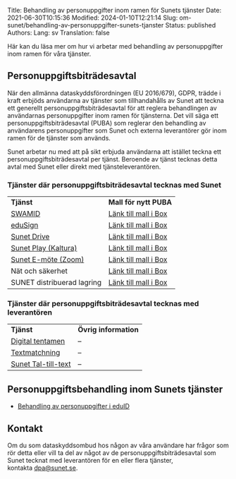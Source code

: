 Title: Behandling av personuppgifter inom ramen för Sunets tjänster
Date: 2021-06-30T10:15:36
Modified: 2024-01-10T12:21:14
Slug: om-sunet/behandling-av-personuppgifter-sunets-tjanster
Status: published
Authors: 
Lang: sv
Translation: false

Här kan du läsa mer om hur vi arbetar med behandling av personuppgifter inom ramen för våra tjänster.


Personuppgiftsbiträdesavtal
---------------------------


När den allmänna dataskyddsförordningen (EU 2016/679), GDPR, trädde i kraft erbjöds användarna av tjänster som tillhandahålls av Sunet att teckna ett generellt personuppgiftsbiträdesavtal för att reglera behandlingen av användarnas personuppgifter inom ramen för tjänsterna. Det vill säga ett personuppgiftsbiträdesavtal (PUBA) som reglerar den behandling av användarens personuppgifter som Sunet och externa leverantörer gör inom ramen för de tjänster som används.


Sunet arbetar nu med att på sikt erbjuda användarna att istället teckna ett personuppgiftsbiträdesavtal per tjänst. Beroende av tjänst tecknas detta avtal med Sunet eller direkt med tjänsteleverantören.


### Tjänster där personuppgiftsbiträdesavtal tecknas med Sunet




|  |  |
| --- | --- |
| **Tjänst** | **Mall för nytt PUBA** |
| [SWAMID](/services/identifiering/swamid) | [Länk till mall i Box](https://sunet.box.com/s/gtok9fwn59ybvzvuj3eme7o5vw5x86on) |
| [eduSign](/services/sakerhet/edusign) | [Länk till mall i Box](https://sunet.box.com/s/je42dycey6pqi06zrkymziti1oyrywwb) |
| [Sunet Drive](/services/molnbaserade-tjanster/sunet-drive) | [Länk till mall i Box](https://sunet.box.com/s/i4ulukz8apvn7ysadtay66xldybs6319) |
| [Sunet Play (Kaltura)](/services/samarbete/play) | [Länk till mall i Box](https://sunet.box.com/s/idyewi6nacicfj9uhd95n6irtppha0fu) |
| [Sunet E-möte (Zoom)](/services/samarbete/emote) | [Länk till mall i Box](https://sunet.box.com/s/825uysp3wpnspw8i7yg6fylk8kgmu1cp) |
| Nät och säkerhet | [Länk till mall i Box](https://sunet.box.com/s/241h7i4esy7p0wmkcexxixhizh1qsb31) |
| SUNET distribuerad lagring | [Länk till mall i Box](https://sunet.box.com/s/64mv7d4bii0ycmiwti6dbbici4hhte5l) |


### Tjänster där personuppgiftsbiträdesavtal tecknas med leverantören




|  |  |
| --- | --- |
| **Tjänst** | **Övrig information** |
| [Digital tentamen](/services/samarbete/digital-tentamen-inspera) | – |
| [Textmatchning](/services/samarbete/textmatchning) | – |
| [Sunet Tal-till-text](/services/samarbete/tal-till-text) | – |


Personuppgiftsbehandling inom Sunets tjänster
---------------------------------------------


* [Behandling av personuppgifter i eduID](/om-sunet/behandling-av-personuppgifter-i-eduid/)


Kontakt
-------


Om du som dataskyddsombud hos någon av våra användare har frågor som rör detta eller vill ta del av något av de personuppgiftsbiträdesavtal som Sunet tecknat med leverantören för en eller flera tjänster, kontakta dpa@sunet.se.


